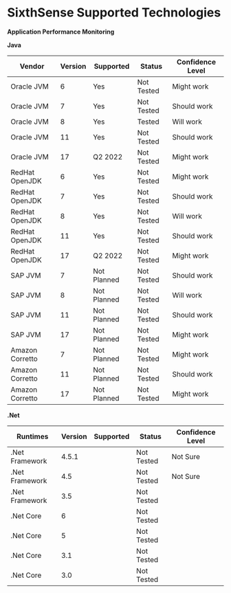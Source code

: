 # SixthSense Supported Technologies

**Application Performance Monitoring**

**Java**

|  Vendor |  Version | Supported | Status  | Confidence Level  |
|---|---|---|---|---|
| Oracle JVM | 6 |  Yes |  Not Tested | Might work  |
| Oracle JVM | 7 |  Yes |  Not Tested | Should work  |
| Oracle JVM | 8  |  Yes |  Tested | Will work  |
| Oracle JVM | 11  |  Yes |  Not Tested | Should work  |
| Oracle JVM | 17  |  Q2 2022 |  Not Tested | Might work  |
| RedHat OpenJDK | 6 |  Yes |  Not Tested | Might work  |
| RedHat OpenJDK  | 7 |  Yes |  Not Tested | Should work  |
| RedHat OpenJDK  | 8  |  Yes |  Not Tested | Will work  |
| RedHat OpenJDK  | 11  |  Yes |  Not Tested | Should work  |
| RedHat OpenJDK | 17  |  Q2 2022 |  Not Tested | Might work  |
| SAP JVM  | 7 |  Not Planned |  Not Tested | Should work  |
| SAP JVM  | 8  |  Not Planned |  Not Tested | Will work  |
| SAP JVM  | 11  |  Not Planned |  Not Tested | Should work  |
| SAP JVM  | 17  | Not Planned |  Not Tested | Might work  |
| Amazon Corretto| 7 |  Not Planned |  Not Tested | Might work  |
| Amazon Corretto  | 11  |  Not Planned |  Not Tested | Should work  |
| Amazon Corretto | 17  | Not Planned|  Not Tested | Might work  |


**.Net**

|  Runtimes |  Version | Supported | Status  | Confidence Level  |
|---|---|---|---|---|
| .Net Framework| 4.5.1 |   |  Not Tested | Not Sure  |
| .Net Framework | 4.5 |   |  Not Tested | Not Sure   |
| .Net Framework | 3.5 |   |  Not Tested |  |
| .Net Core | 6 |   |  Not Tested |  |
| .Net Core | 5 |   |  Not Tested | |
| .Net Core | 3.1 |   |  Not Tested |  |
| .Net Core | 3.0 |   |  Not Tested |  |
